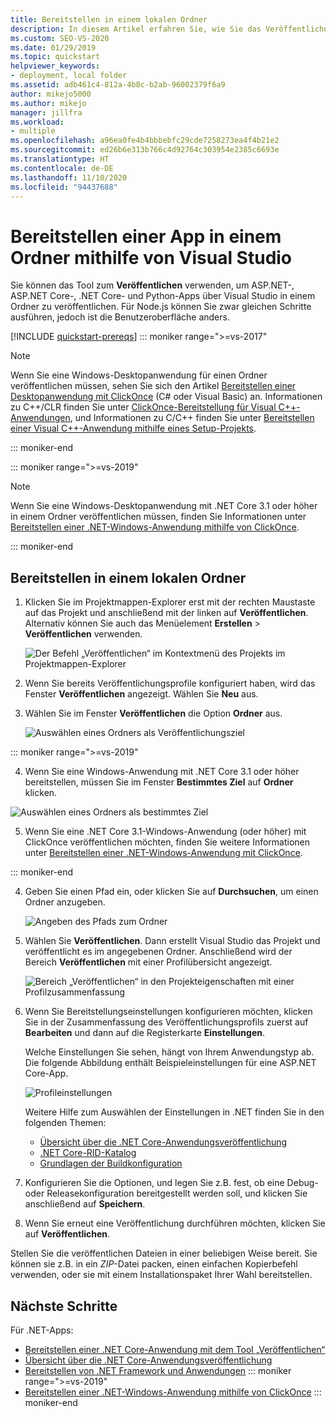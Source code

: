 ```yaml
---
title: Bereitstellen in einem lokalen Ordner
description: In diesem Artikel erfahren Sie, wie Sie das Veröffentlichungstool zum Veröffentlichen von ASP.NET-, ASP.NET Core-, .NET Core- und Python-Apps in einem Ordner von Visual Studio verwenden.
ms.custom: SEO-VS-2020
ms.date: 01/29/2019
ms.topic: quickstart
helpviewer_keywords:
- deployment, local folder
ms.assetid: adb461c4-812a-4b8c-b2ab-96002379f6a9
author: mikejo5000
ms.author: mikejo
manager: jillfra
ms.workload:
- multiple
ms.openlocfilehash: a96ea0fe4b4bbbebfc29cde7258273ea4f4b21e2
ms.sourcegitcommit: ed26b6e313b766c4d92764c303954e2385c6693e
ms.translationtype: HT
ms.contentlocale: de-DE
ms.lasthandoff: 11/10/2020
ms.locfileid: "94437688"
---
```

# <a name="deploy-an-app-to-a-folder-using-visual-studio"></a>Bereitstellen einer App in einem Ordner mithilfe von Visual Studio

Sie können das Tool zum **Veröffentlichen** verwenden, um ASP.NET-, ASP.NET Core-, .NET Core- und Python-Apps über Visual Studio in einem Ordner zu veröffentlichen. Für Node.js können Sie zwar gleichen Schritte ausführen, jedoch ist die Benutzeroberfläche anders.

[!INCLUDE [quickstart-prereqs](includes/quickstart-prereqs.md)]
::: moniker range=">=vs-2017"
> [!NOTE]
> Wenn Sie eine Windows-Desktopanwendung für einen Ordner veröffentlichen müssen, sehen Sie sich den Artikel [Bereitstellen einer Desktopanwendung mit ClickOnce](how-to-publish-a-clickonce-application-using-the-publish-wizard.md) (C# oder Visual Basic) an. Informationen zu C++/CLR finden Sie unter [ClickOnce-Bereitstellung für Visual C++-Anwendungen](/cpp/windows/clickonce-deployment-for-visual-cpp-applications), und Informationen zu C/C++ finden Sie unter [Bereitstellen einer Visual C++-Anwendung mithilfe eines Setup-Projekts](/cpp/windows/walkthrough-deploying-a-visual-cpp-application-by-using-a-setup-project).

::: moniker-end

::: moniker range=">=vs-2019"
> [!NOTE]
> Wenn Sie eine Windows-Desktopanwendung mit .NET Core 3.1 oder höher in einem Ordner veröffentlichen müssen, finden Sie Informationen unter [Bereitstellen einer .NET-Windows-Anwendung mithilfe von ClickOnce](quickstart-deploy-using-clickonce-folder.md).

::: moniker-end

## <a name="deploy-to-a-local-folder"></a>Bereitstellen in einem lokalen Ordner

1. Klicken Sie im Projektmappen-Explorer erst mit der rechten Maustaste auf das Projekt und anschließend mit der linken auf **Veröffentlichen**. Alternativ können Sie auch das Menüelement **Erstellen** > **Veröffentlichen** verwenden.

    ![Der Befehl „Veröffentlichen“ im Kontextmenü des Projekts im Projektmappen-Explorer](../deployment/media/quickstart-publish.png "„Veröffentlichen“ auswählen")

1. Wenn Sie bereits Veröffentlichungsprofile konfiguriert haben, wird das Fenster **Veröffentlichen** angezeigt. Wählen Sie **Neu** aus.

1. Wählen Sie im Fenster **Veröffentlichen** die Option **Ordner** aus.

    ![Auswählen eines Ordners als Veröffentlichungsziel](../deployment/media/quickstart-publish-folder-new.png "Auswählen eines Ordners")

::: moniker range=">=vs-2019"

4. Wenn Sie eine Windows-Anwendung mit .NET Core 3.1 oder höher bereitstellen, müssen Sie im Fenster **Bestimmtes Ziel** auf **Ordner** klicken.

![Auswählen eines Ordners als bestimmtes Ziel](../deployment/media/quickstart-publish-folder-targets.png "Bestimmtes Ziel auswählen")

5. Wenn Sie eine .NET Core 3.1-Windows-Anwendung (oder höher) mit ClickOnce veröffentlichen möchten, finden Sie weitere Informationen unter [Bereitstellen einer .NET-Windows-Anwendung mit ClickOnce](quickstart-deploy-using-clickonce-folder.md).

 ::: moniker-end

4. Geben Sie einen Pfad ein, oder klicken Sie auf **Durchsuchen**, um einen Ordner anzugeben.

    ![Angeben des Pfads zum Ordner](../deployment/media/quickstart-publish-folder-path.png "Auswählen eines Ordners")

1. Wählen Sie **Veröffentlichen**. Dann erstellt Visual Studio das Projekt und veröffentlicht es im angegebenen Ordner. Anschließend wird der Bereich **Veröffentlichen** mit einer Profilübersicht angezeigt.

    ![Bereich „Veröffentlichen“ in den Projekteigenschaften mit einer Profilzusammenfassung](../deployment/media/quickstart-publish-folder-summary.png)

1. Wenn Sie Bereitstellungseinstellungen konfigurieren möchten, klicken Sie in der Zusammenfassung des Veröffentlichungsprofils zuerst auf **Bearbeiten** und dann auf die Registerkarte **Einstellungen**.

   Welche Einstellungen Sie sehen, hängt von Ihrem Anwendungstyp ab. Die folgende Abbildung enthält Beispieleinstellungen für eine ASP.NET Core-App.

    ![Profileinstellungen](../deployment/media/quickstart-profile-settings.png "Profileinstellungen")

    Weitere Hilfe zum Auswählen der Einstellungen in .NET finden Sie in den folgenden Themen:

    - [Übersicht über die .NET Core-Anwendungsveröffentlichung](/dotnet/core/deploying/)
    - [.NET Core-RID-Katalog](/dotnet/core/rid-catalog)
    - [Grundlagen der Buildkonfiguration](../ide/understanding-build-configurations.md)

1. Konfigurieren Sie die Optionen, und legen Sie z.B. fest, ob eine Debug- oder Releasekonfiguration bereitgestellt werden soll, und klicken Sie anschließend auf **Speichern**.

1. Wenn Sie erneut eine Veröffentlichung durchführen möchten, klicken Sie auf **Veröffentlichen**.

Stellen Sie die veröffentlichen Dateien in einer beliebigen Weise bereit. Sie können sie z.B. in ein *ZIP*-Datei packen, einen einfachen Kopierbefehl verwenden, oder sie mit einem Installationspaket Ihrer Wahl bereitstellen.

## <a name="next-steps"></a>Nächste Schritte

Für .NET-Apps:

- [Bereitstellen einer .NET Core-Anwendung mit dem Tool „Veröffentlichen“](/dotnet/core/deploying/deploy-with-vs)
- [Übersicht über die .NET Core-Anwendungsveröffentlichung](/dotnet/core/deploying/)
- [Bereitstellen von .NET Framework und Anwendungen](/dotnet/framework/deployment/)
::: moniker range=">=vs-2019"
- [Bereitstellen einer .NET-Windows-Anwendung mithilfe von ClickOnce](quickstart-deploy-using-clickonce-folder.md)
 ::: moniker-end
